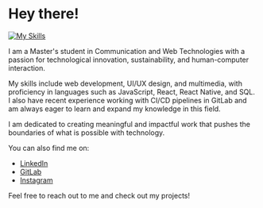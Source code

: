 # Hey there!

[![My Skills](https://skills.thijs.gg/icons?i=html,css,js,nodejs,react,figma,git,mysql,php,r,c)](https://skills.thijs.gg)

I am a Master's student in Communication and Web Technologies with a passion for technological innovation, sustainability, and human-computer interaction.

My skills include web development, UI/UX design, and multimedia, with proficiency in languages such as JavaScript, React, React Native, and SQL. I also have recent experience working with CI/CD pipelines in GitLab and am always eager to learn and expand my knowledge in this field.

I am dedicated to creating meaningful and impactful work that pushes the boundaries of what is possible with technology.

You can also find me on:
- [LinkedIn](https://www.linkedin.com/in/daniel-alves-833227199/)
- [GitLab](https://gitlab.com/alvesdaniel)
- [Instagram](https://www.instagram.com/coolalves/)

Feel free to reach out to me and check out my projects!
